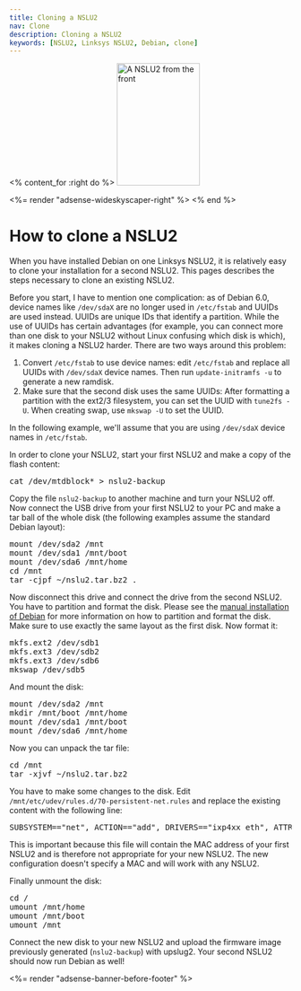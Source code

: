 ```yaml
---
title: Cloning a NSLU2
nav: Clone
description: Cloning a NSLU2
keywords: [NSLU2, Linksys NSLU2, Debian, clone]
---
```


<% content_for :right do %>
<img src = "../images/r_nslu2_front.jpg" class="border" alt="A NSLU2 from the front" width="148" height="218" />

<%= render "adsense-wideskyscaper-right" %>
<% end %>

<h1>How to clone a NSLU2</h1>

When you have installed Debian on one Linksys NSLU2, it is relatively easy
to clone your installation for a second NSLU2.  This pages describes the
steps necessary to clone an existing NSLU2.

Before you start, I have to mention one complication: as of Debian 6.0,
device names like `/dev/sdaX` are no longer used in `/etc/fstab` and UUIDs
are used instead.  UUIDs are unique IDs that identify a partition.  While
the use of UUIDs has certain advantages (for example, you can connect more
than one disk to your NSLU2 without Linux confusing which disk is which),
it makes cloning a NSLU2 harder.  There are two ways around this problem:

1. Convert `/etc/fstab` to use device names: edit `/etc/fstab` and replace
all UUIDs with `/dev/sdaX` device names.  Then run `update-initramfs -u` to
generate a new ramdisk.
2. Make sure that the second disk uses the same UUIDs: After formatting a
partition with the ext2/3 filesystem, you can set the UUID with `tune2fs
-U`.  When creating swap, use `mkswap -U` to set the UUID.

In the following example, we'll assume that you are using `/dev/sdaX`
device names in `/etc/fstab`.

In order to clone your NSLU2, start your first NSLU2 and make a copy of the
flash content:

<div class="code">
<pre>
cat /dev/mtdblock* &gt; nslu2-backup
</pre>
</div>

Copy the file `nslu2-backup` to another machine and turn your NSLU2 off.
Now connect the USB drive from your first NSLU2 to your PC and make a tar
ball of the whole disk (the following examples assume the standard Debian
layout):

<div class="code">
<pre>
mount /dev/sda2 /mnt
mount /dev/sda1 /mnt/boot
mount /dev/sda6 /mnt/home
cd /mnt
tar -cjpf ~/nslu2.tar.bz2 .
</pre>
</div>

Now disconnect this drive and connect the drive from the second NSLU2.  You
have to partition and format the disk.  Please see the <a href =
"../unpack">manual installation of Debian</a> for more information on how
to partition and format the disk.  Make sure to use exactly the same layout
as the first disk.  Now format it:

<div class="code">
<pre>
mkfs.ext2 /dev/sdb1
mkfs.ext3 /dev/sdb2
mkfs.ext3 /dev/sdb6
mkswap /dev/sdb5
</pre>
</div>

And mount the disk:

<div class="code">
<pre>
mount /dev/sda2 /mnt
mkdir /mnt/boot /mnt/home
mount /dev/sda1 /mnt/boot
mount /dev/sda6 /mnt/home
</pre>
</div>

Now you can unpack the tar file:

<div class="code">
<pre>
cd /mnt
tar -xjvf ~/nslu2.tar.bz2
</pre>
</div>

You have to make some changes to the disk.  Edit
`/mnt/etc/udev/rules.d/70-persistent-net.rules` and replace the existing
content with the following line:

<div class="code">
<pre>
SUBSYSTEM=="net", ACTION=="add", DRIVERS=="ixp4xx_eth", ATTR{type}=="1", KERNEL=="eth*", NAME="eth0"
</pre>
</div>

This is important because this file will contain the MAC address of your
first NSLU2 and is therefore not appropriate for your new NSLU2.  The new
configuration doesn't specify a MAC and will work with any NSLU2.

Finally unmount the disk:

<div class="code">
<pre>
cd /
umount /mnt/home
umount /mnt/boot
umount /mnt
</pre>
</div>

Connect the new disk to your new NSLU2 and upload the firmware image
previously generated (`nslu2-backup`) with upslug2.  Your second NSLU2
should now run Debian as well!

<div class="bbf">
<%= render "adsense-banner-before-footer" %>
</div>

